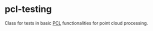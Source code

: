 # pcl-testing
Class for tests in basic [PCL](http://pointclouds.org/) functionalities for point cloud processing.
